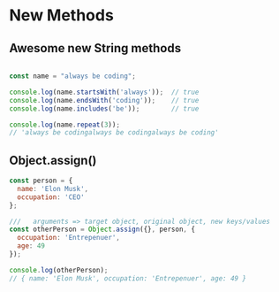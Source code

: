 # New Methods

## Awesome new String methods

```javascript

const name = "always be coding";

console.log(name.startsWith('always'));  // true
console.log(name.endsWith('coding'));    // true
console.log(name.includes('be'));        // true

console.log(name.repeat(3));
// 'always be codingalways be codingalways be coding'

```

## Object.assign()

```javascript
const person = {
  name: 'Elon Musk',
  occupation: 'CEO'
};

///   arguments => target object, original object, new keys/values
const otherPerson = Object.assign({}, person, {
  occupation: 'Entrepenuer',
  age: 49
});

console.log(otherPerson);
// { name: 'Elon Musk', occupation: 'Entrepenuer', age: 49 }

```
